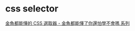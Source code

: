 # css selector

[金魚都能懂的 CSS 選取器 - 金魚都能懂了你還怕學不會嗎 系列](https://ithelp.ithome.com.tw/users/20112550/ironman/2799?sc=iThelpR)

